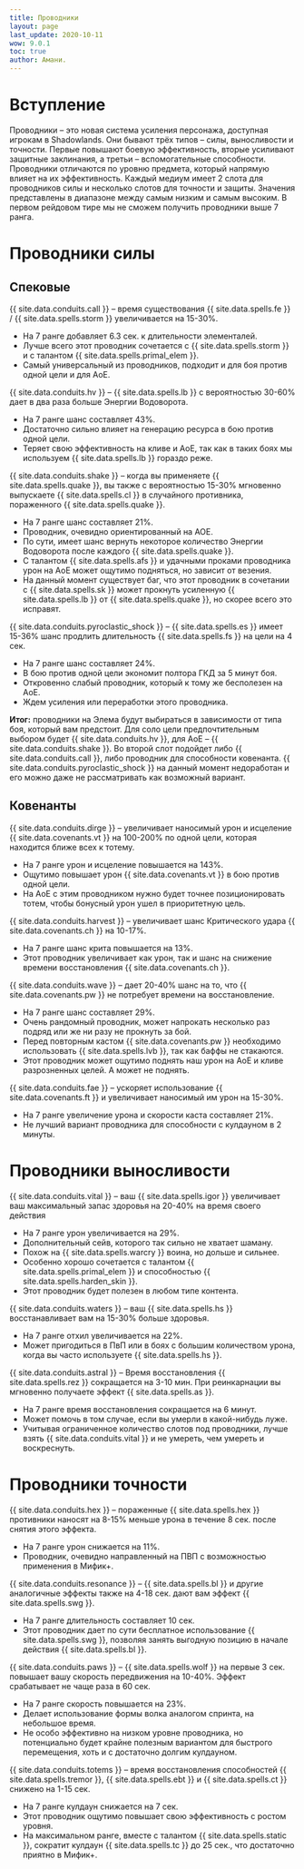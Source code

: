 ```yaml
---
title: Проводники
layout: page
last_update: 2020-10-11
wow: 9.0.1
toc: true
author: Амани.
---
```


# Вступление

Проводники – это новая система усиления персонажа, доступная игрокам в Shadowlands. Они бывают трёх типов – силы, выносливости и точности. Первые повышают боевую эффективность, вторые усиливают защитные заклинания, а третьи – вспомогательные способности. Проводники отличаются по уровню предмета, который напрямую влияет на их эффективность. Каждый медиум имеет 2 слота для проводников силы и несколько  слотов для точности и защиты. Значения представлены в диапазоне между самым низким и самым высоким. В первом рейдовом тире мы не сможем получить проводники выше 7 ранга.

# Проводники силы

## Спековые

{{ site.data.conduits.call }} – время существования {{ site.data.spells.fe }}  / {{ site.data.spells.storm }}  увеличивается на 15-30%.

* На 7 ранге добавляет 6.3 сек. к длительности элементалей.  
* Лучше всего этот проводник сочетается с {{ site.data.spells.storm }}  и с талантом {{ site.data.spells.primal_elem }}.  
* Самый универсальный из проводников, подходит и для боя против одной цели и для АоЕ.  

{{ site.data.conduits.hv }} – {{ site.data.spells.lb }} с вероятностью 30-60% дает в два раза больше Энергии Водоворота.

* На 7 ранге шанс составляет 43%.  
* Достаточно сильно влияет на генерацию ресурса в бою против одной цели.  
* Теряет свою эффективность на кливе и АоЕ, так как в таких боях мы используем {{ site.data.spells.lb }} гораздо реже.  

{{ site.data.conduits.shake }} – когда вы применяете {{ site.data.spells.quake }}, вы также с вероятностью 15-30% мгновенно выпускаете {{ site.data.spells.cl }} в случайного противника, пораженного {{ site.data.spells.quake }}.

* На 7 ранге шанс составляет 21%.  
* Проводник, очевидно ориентированный на АОЕ.  
* По сути, имеет шанс вернуть некоторое количество Энергии Водоворота после каждого {{ site.data.spells.quake }}.  
* С талантом {{ site.data.spells.afs }} и удачными проками проводника урон на АоЕ может ощутимо подняться, но зависит от везения.  
* На данный момент существует баг, что этот проводник в сочетании с {{ site.data.spells.sk }} может прокнуть усиленную {{ site.data.spells.lb }} от {{ site.data.spells.quake }}, но скорее всего это исправят.  

{{ site.data.conduits.pyroclastic_shock }} – {{ site.data.spells.es }} имеет 15-36% шанс продлить длительность {{ site.data.spells.fs }} на цели на 4 сек.

* На 7 ранге шанс составляет 24%.  
* В бою против одной цели экономит полтора ГКД за 5 минут боя.  
* Откровенно слабый проводник, который к тому же бесполезен на АоЕ.  
* Ждем усиления или переработки этого проводника.  

**Итог:** проводники на Элема будут выбираться в зависимости от типа боя, который вам предстоит. Для соло цели предпочтительным выбором будет {{ site.data.conduits.hv }}, для АоЕ – {{ site.data.conduits.shake }}. Во второй слот подойдет либо {{ site.data.conduits.call }}, либо проводник для способности ковенанта. {{ site.data.conduits.pyroclastic_shock }} на данный момент недоработан и его можно даже не рассматривать как возможный вариант.

## Ковенанты

{{ site.data.conduits.dirge }} – увеличивает наносимый урон и исцеление {{ site.data.covenants.vt }} на 100-200% по одной цели, которая находится ближе всех к тотему.

* На 7 ранге урон и исцеление повышается на 143%.  
* Ощутимо повышает урон {{ site.data.covenants.vt }} в бою против одной цели.  
* На АоЕ с этим проводником нужно будет точнее позиционировать тотем, чтобы бонусный урон ушел в приоритетную цель.  

{{ site.data.conduits.harvest }} – увеличивает шанс Критического удара {{ site.data.covenants.ch }} на 10-17%.

* На 7 ранге шанс крита повышается на 13%.  
* Этот проводник увеличивает как урон, так и шанс на снижение времени восстановления {{ site.data.covenants.ch }}.  

{{ site.data.conduits.wave }} – дает 20-40% шанс на то, что {{ site.data.covenants.pw }} не потребует времени на восстановление.  

* На 7 ранге шанс составляет 29%.
* Очень рандомный проводник, может напрокать несколько раз подряд или же ни разу не прокнуть за бой.  
* Перед повторным кастом {{ site.data.covenants.pw }} необходимо использовать {{ site.data.spells.lvb }}, так как баффы не стакаются.  
* Этот проводник может ощутимо поднять наш урон на АоЕ и кливе разрозненных целей. А может не поднять.  

{{ site.data.conduits.fae }} – ускоряет использование {{ site.data.covenants.ft }} и увеличивает наносимый им урон на 15-30%.  

* На 7 ранге увеличение урона и скорости каста составляет 21%.  
* Не лучший вариант проводника для способности с кулдауном в 2 минуты.  

# Проводники выносливости

{{ site.data.conduits.vital }} – ваш {{ site.data.spells.igor }} увеличивает ваш максимальный запас здоровья на 20-40% на время своего действия

* На 7 ранге урон увеличивается на 29%.  
* Дополнительный сейв, которого так сильно не хватает шаману.  
* Похож на {{ site.data.spells.warcry }} воина, но дольше и сильнее.  
* Особенно хорошо сочетается с талантом {{ site.data.spells.primal_elem }} и способностью {{ site.data.spells.harden_skin }}.  
* Этот проводник будет полезен в любом типе контента.  

{{ site.data.conduits.waters }} – ваш {{ site.data.spells.hs }} восстанавливает вам на 15-30% больше здоровья.

* На 7 ранге отхил увеличивается на 22%.  
* Может пригодиться в ПвП или в боях с большим количеством урона, когда вы часто используете {{ site.data.spells.hs }}.  

{{ site.data.conduits.astral }} – Время восстановления {{ site.data.spells.rez }} сокращается на 3-10 мин. При реинкарнации вы мгновенно получаете эффект {{ site.data.spells.as }}.

* На 7 ранге время восстановления сокращается на 6 минут.  
* Может помочь в том случае, если вы умерли в какой-нибудь луже.  
* Учитывая ограниченное количество слотов под проводники, лучше взять {{ site.data.conduits.vital }} и не умереть, чем умереть и воскреснуть.  

# Проводники точности

{{ site.data.conduits.hex }} – пораженные {{ site.data.spells.hex }} противники наносят на 8-15% меньше урона в течение 8 сек. после снятия этого эффекта.  

* На 7 ранге урон снижается на 11%.  
* Проводник, очевидно направленный на ПВП с возможностью применения в Мифик+.  

{{ site.data.conduits.resonance }} – {{ site.data.spells.bl }} и другие аналогичные эффекты также на 4-18 сек. дают вам эффект {{ site.data.spells.swg }}.  

* На 7 ранге длительность составляет 10 сек.  
* Этот проводник дает по сути бесплатное использование {{ site.data.spells.swg }}, позволяя занять выгодную позицию в начале действия {{ site.data.spells.bl }}.  

{{ site.data.conduits.paws }} – {{ site.data.spells.wolf }} на первые 3 сек. повышает вашу скорость передвижения на 10-40%. Эффект срабатывает не чаще раза в 60 сек.

* На 7 ранге скорость повышается на 23%.  
* Делает использование формы волка аналогом спринта, на небольшое время.  
* Не особо эффективно на низком уровне проводника, но потенциально будет крайне полезным вариантом для быстрого перемещения, хоть и с достаточно долгим кулдауном.  

{{ site.data.conduits.totems }} – время восстановления способностей {{ site.data.spells.tremor }}, {{ site.data.spells.ebt }} и {{ site.data.spells.ct }} снижено на 1-15 сек.

* На 7 ранге кулдаун снижается на 7 сек.  
* Этот проводник ощутимо повышает свою эффективность с ростом уровня.  
* На максимальном ранге, вместе с талантом {{ site.data.spells.static }}, сократит кулдаун {{ site.data.spells.tc }} до 25 сек., что достаточно приятно в Мифик+.  



















